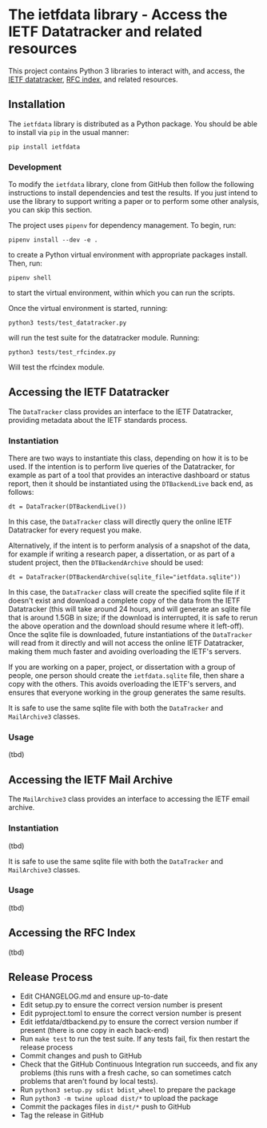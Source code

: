 # The ietfdata library - Access the IETF Datatracker and related resources

This project contains Python 3 libraries to interact with, and
access, the [IETF datatracker](https://datatracker.ietf.org), 
[RFC index](https://www.rfc-editor.org), and related resources.


## Installation

The `ietfdata` library is distributed as a Python package. You
should be able to install via `pip` in the usual manner:

```~~~~~~~~
pip install ietfdata
```

### Development

To modify the `ietfdata` library, clone from GitHub then follow the
following instructions to install dependencies and test the results.
If you just intend to use the library to support writing a paper or 
to perform some other analysis, you can skip this section.

The project uses `pipenv` for dependency management. To begin, run:
```~~~~~~~~
pipenv install --dev -e .
```
to create a Python virtual environment with appropriate packages install.
Then, run:
```~~~~~~~~
pipenv shell
```
to start the virtual environment, within which you can run the scripts.

Once the virtual environment is started, running:
```~~~~~~~~
python3 tests/test_datatracker.py 
```
will run the test suite for the datatracker module. Running:
```~~~~~~~~
python3 tests/test_rfcindex.py
```
Will test the rfcindex module.


## Accessing the IETF Datatracker

The `DataTracker` class provides an interface to the IETF Datatracker,
providing metadata about the IETF standards process.

### Instantiation

There are two ways to instantiate this class, depending on how it is to be
used. If the intention is to perform live queries of the Datatracker, for
example as part of a tool that provides an interactive dashboard or status
report, then it should be instantiated using the `DTBackendLive` back end,
as follows:

```~~~~~~~~
dt = DataTracker(DTBackendLive())
```

In this case, the `DataTracker` class will directly query the online IETF
Datatracker for every request you make.

Alternatively, if the intent is to perform analysis of a snapshot of the
data, for example if writing a research paper, a dissertation, or as part
of a student project, then the `DTBackendArchive` should be used:

```~~~~~~~~
dt = DataTracker(DTBackendArchive(sqlite_file="ietfdata.sqlite"))
```

In this case, the `DataTracker` class will create the specified sqlite file
if it doesn't exist and download a complete copy of the data from the IETF
Datatracker (this will take around 24 hours, and will generate an sqlite
file that is around 1.5GB in size; if the download is interrupted, it is
safe to rerun the above operation and the download should resume where it
left-off). Once the sqlite file is downloaded, future instantiations of the
`DataTracker` will read from it directly and will not access the online IETF
Datatracker, making them much faster and avoiding overloading the IETF's
servers.

If you are working on a paper, project, or dissertation with a group of
people, one person should create the `ietfdata.sqlite` file, then share
a copy with the others. This avoids overloading the IETF's servers, and
ensures that everyone working in the group generates the same results.

It is safe to use the same sqlite file with both the `DataTracker` and
`MailArchive3` classes.

### Usage

(tbd)


## Accessing the IETF Mail Archive

The `MailArchive3` class provides an interface to accessing the IETF
email archive.

### Instantiation

(tbd)


It is safe to use the same sqlite file with both the `DataTracker` and
`MailArchive3` classes.


### Usage

(tbd)


## Accessing the RFC Index

(tbd)




## Release Process

- Edit CHANGELOG.md and ensure up-to-date
- Edit setup.py to ensure the correct version number is present
- Edit pyproject.toml to ensure the correct version number is present
- Edit ietfdata/dtbackend.py to ensure the correct version number if
  present (there is one copy in each back-end)
- Run `make test` to run the test suite. If any tests fail, fix then
  restart the release process
- Commit changes and push to GitHub
- Check that the GitHub Continuous Integration run succeeds, and fix 
  any problems (this runs with a fresh cache, so can sometimes catch
  problems that aren't found by local tests).
- Run `python3 setup.py sdist bdist_wheel` to prepare the package
- Run `python3 -m twine upload dist/*` to upload the package
- Commit the packages files in `dist/*` push to GitHub
- Tag the release in GitHub

